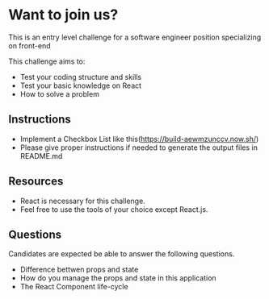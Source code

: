 # Want to join us?
This is an entry level challenge for a software engineer position specializing on front-end

This challenge aims to:

- Test your coding structure and skills
- Test your basic knowledge on React
- How to solve a problem

## Instructions
- Implement a Checkbox List like this(https://build-aewmzunccv.now.sh/)
- Please give proper instructions if needed to generate the output files in README.md

## Resources
- React is necessary for this challenge. 
- Feel free to use the tools of your choice except React.js.  

## Questions
Candidates are expected be able to answer the following questions.  
- Difference bettwen props and state  
- How do you manage the props and state in this application  
- The React Component life-cycle  
